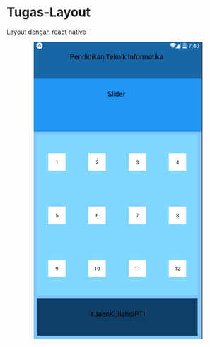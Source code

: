 # Tugas-Layout
Layout dengan react native
<p align="center">
  <img src="https://github.com/whidi/Tugas-Layout/blob/master/screenshot/layout.png "/>
</p>

